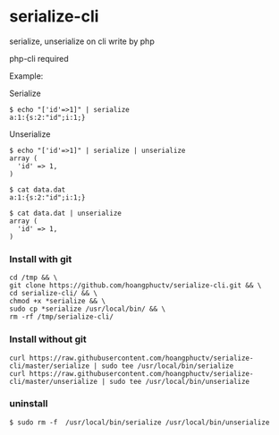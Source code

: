 # serialize-cli
serialize, unserialize on cli write by php

php-cli required

Example:



Serialize
```
$ echo "['id'=>1]" | serialize
a:1:{s:2:"id";i:1;}
```


Unserialize

```
$ echo "['id'=>1]" | serialize | unserialize 
array (
  'id' => 1,
)
```

```
$ cat data.dat
a:1:{s:2:"id";i:1;}

$ cat data.dat | unserialize 
array (
  'id' => 1,
)

```

### Install with git

```
cd /tmp && \
git clone https://github.com/hoangphuctv/serialize-cli.git && \
cd serialize-cli/ && \
chmod +x *serialize && \
sudo cp *serialize /usr/local/bin/ && \
rm -rf /tmp/serialize-cli/
```


### Install without git
```
curl https://raw.githubusercontent.com/hoangphuctv/serialize-cli/master/serialize | sudo tee /usr/local/bin/serialize
curl https://raw.githubusercontent.com/hoangphuctv/serialize-cli/master/unserialize | sudo tee /usr/local/bin/unserialize
```

### uninstall

```
$ sudo rm -f  /usr/local/bin/serialize /usr/local/bin/unserialize
```

